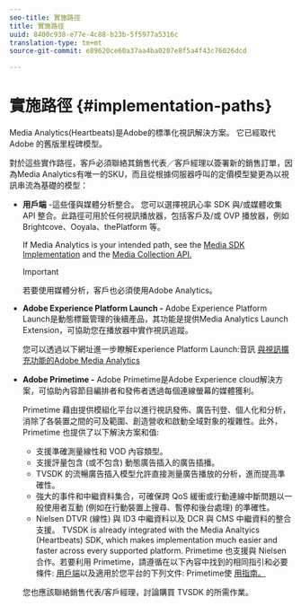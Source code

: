 ```yaml
---
seo-title: 實施路徑
title: 實施路徑
uuid: 8400c938-e77e-4c88-b23b-5f5977a5316c
translation-type: tm+mt
source-git-commit: e89620ce60a37aa4ba0207e8f5a4f43c76026dcd

---
```



# 實施路徑 {#implementation-paths}

Media Analytics(Heartbeats)是Adobe的標準化視訊解決方案。 它已經取代 Adobe 的舊版里程碑模型。

對於這些實作路徑，客戶必須聯絡其銷售代表／客戶經理以簽署新的銷售訂單，因為Media Analytics有唯一的SKU，而且從根據伺服器呼叫的定價模型變更為以視訊串流為基礎的模型：

* **用戶端** -這些僅與媒體分析整合。 您可以選擇視訊心率 SDK 與/或媒體收集 API 整合。此路徑可用於任何視訊播放器，包括客戶及/或 OVP 播放器，例如 Brightcove、Ooyala、thePlatform 等。

   If Media Analytics is your intended path, see the [Media SDK Implementation](/help/sdk-implement/setup/setup-overview.md) and the [Media Collection API.](/help/media-collection-api/mc-api-overview.md)

   >[!IMPORTANT]
   >
   >若要使用媒體分析，客戶也必須使用Adobe Analytics。

* **Adobe Experience Platform Launch -** Adobe Experience Platform Launch是動態標籤管理的後續產品，其功能是提供Media Analytics Launch Extension，可協助您在播放器中實作視訊追蹤。

   您可以透過以下網址進一步瞭解Experience Platform Launch:音訊 [與視訊擴充功能的Adobe Media Analytics](https://docs.adobelaunch.com/extension-reference/web/adobe-media-analytics-for-audio-and-video-extension)
* **Adobe Primetime -** Adobe Primetime是Adobe Experience cloud解決方案，可協助內容節目編排者和發佈者透過每個連線螢幕的媒體獲利。

   Primetime 藉由提供模組化平台以進行視訊發佈、廣告刊登、個人化和分析，消除了各裝置之間的可及範圍、創造營收和啟動全域對象的複雜性。此外，Primetime 也提供了以下解決方案和值:

   * 支援準確測量線性和 VOD 內容類型。
   * 支援評量包含 (或不包含) 動態廣告插入的廣告插播。
   * TVSDK 的流暢廣告插入模型允許直接測量廣告播放的分析，進而提高準確性。
   * 強大的事件和中繼資料集合，可確保跨 QoS 緩衝或行動連線中斷問題以一般使用者互動 (例如在行動裝置上搜尋、暫停和後台處理) 的準確性。
   * Nielsen DTVR (線性) 與 ID3 中繼資料以及 DCR 與 CMS 中繼資料的整合支援。
   TVSDK is already integrated with the Media Analtyics (Heartbeats) SDK, which makes implementation much easier and faster across every supported platform. Primetime 也支援與 Nielsen 合作。若要利用 Primetime，請遵循在以下內容中找到的相同指引和必要條件: [用戶端](/help/intro-to-ava/implementation-paths/client-side-path.md)以及適用於您平台的下列文件: Primetime使 [用指南。](https://helpx.adobe.com/primetime/user-guide.html)

   您也應該聯絡銷售代表/客戶經理，討論購買 TVSDK 的所需作業。

